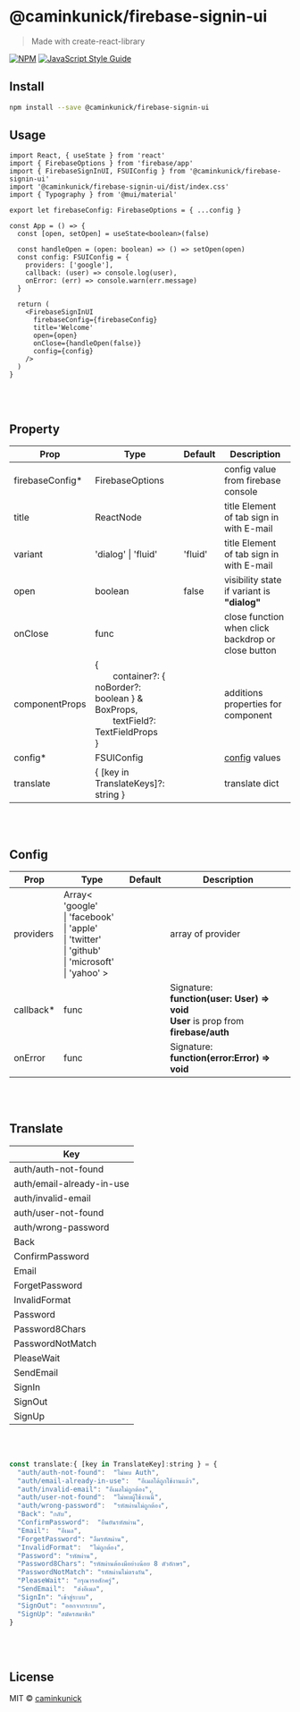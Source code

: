 # @caminkunick/firebase-signin-ui

> Made with create-react-library

[![NPM](https://img.shields.io/npm/v/@caminkunick/firebase-signin-ui.svg)](https://www.npmjs.com/package/@caminkunick/firebase-signin-ui) [![JavaScript Style Guide](https://img.shields.io/badge/code_style-standard-brightgreen.svg)](https://standardjs.com)

## Install

```bash
npm install --save @caminkunick/firebase-signin-ui
```

## Usage

```tsx
import React, { useState } from 'react'
import { FirebaseOptions } from 'firebase/app'
import { FirebaseSignInUI, FSUIConfig } from '@caminkunick/firebase-signin-ui'
import '@caminkunick/firebase-signin-ui/dist/index.css'
import { Typography } from '@mui/material'

export let firebaseConfig: FirebaseOptions = { ...config }

const App = () => {
  const [open, setOpen] = useState<boolean>(false)

  const handleOpen = (open: boolean) => () => setOpen(open)
  const config: FSUIConfig = {
    providers: ['google'],
    callback: (user) => console.log(user),
    onError: (err) => console.warn(err.message)
  }

  return (
    <FirebaseSignInUI
      firebaseConfig={firebaseConfig}
      title='Welcome'
      open={open}
      onClose={handleOpen(false)}
      config={config}
    />
  )
}
```

<br>
<br>

## Property

| Prop             | Type                                                                                                            | Default | Description                                        |
| ---------------- | --------------------------------------------------------------------------------------------------------------- | ------- | -------------------------------------------------- |
| firebaseConfig\* | FirebaseOptions                                                                                                 |         | config value from firebase console                 |
| title            | ReactNode                                                                                                       |         | title Element of tab sign in with E-mail           |
| variant          | 'dialog' \| 'fluid'                                                                                             | 'fluid' | title Element of tab sign in with E-mail           |
| open             | boolean                                                                                                         | false   | visibility state if variant is **"dialog"**        |
| onClose          | func                                                                                                            |         | close function when click backdrop or close button |
| componentProps   | {<br>&emsp;&emsp;container?: { noBorder?: boolean } & BoxProps,<br>&emsp;&emsp;textField?: TextFieldProps <br>} |         | additions properties for component                 |
| config\*         | FSUIConfig                                                                                                      |         | [config](#config) values                           |
| translate        | { [key in TranslateKeys]?: string }                                                                             |         | translate dict                                     |

<br>
<br>

## <a name="config"></a> Config

| Prop       | Type                                                                                                                        | Default | Description                                                                                   |
| ---------- | --------------------------------------------------------------------------------------------------------------------------- | ------- | --------------------------------------------------------------------------------------------- |
| providers  | Array< 'google'<br />\| 'facebook'<br />\| 'apple'<br />\| 'twitter'<br />\| 'github'<br />\| 'microsoft'<br />\| 'yahoo' > |         | array of provider                                                                             |
| callback\* | func                                                                                                                        |         | Signature:<br />**function(user: User) => void**<br />**User** is prop from **firebase/auth** |
| onError    | func                                                                                                                        |         | Signature:<br>**function(error:Error) => void**                                               |

<br>
<br>

## Translate

| **Key**                   |
| ------------------------- |
| auth/auth-not-found       |
| auth/email-already-in-use |
| auth/invalid-email        |
| auth/user-not-found       |
| auth/wrong-password       |
| Back                      |
| ConfirmPassword           |
| Email                     |
| ForgetPassword            |
| InvalidFormat             |
| Password                  |
| Password8Chars            |
| PasswordNotMatch          |
| PleaseWait                |
| SendEmail                 |
| SignIn                    |
| SignOut                   |
| SignUp                    |

<br>
<br>

```jsx
const translate:{ [key in TranslateKey]:string } = {
  "auth/auth-not-found":  "ไม่พบ Auth",
  "auth/email-already-in-use":  "อีเมลได้ถูกใช้งานแล้ว",
  "auth/invalid-email": "อีเมลไม่ถูกต้อง",
  "auth/user-not-found":  "ไม่พบผู้ใช้งานนี้",
  "auth/wrong-password":  "รหัสผ่านไม่ถูกต้อง",
  "Back": "กลับ",
  "ConfirmPassword":  "ยืนยันรหัสผ่าน",
  "Email":  "อีเมล",
  "ForgetPassword": "ลืมรหัสผ่าน",
  "InvalidFormat":  "ไม่ถูกต้อง",
  "Password": "รหัสผ่าน",
  "Password8Chars": "รหัสผ่านต้องมีอย่างน้อย 8 ตัวอักษร",
  "PasswordNotMatch": "รหัสผ่านไม่ตรงกัน",
  "PleaseWait": "กรุณารอสักครู่",
  "SendEmail":  "ส่งอีเมล",
  "SignIn": "เข้าสู่ระบบ",
  "SignOut": "ออกจากระบบ",
  "SignUp": "สมัครสมาชิก"
}
```

<br>
<br>

## License

MIT © [caminkunick](https://github.com/caminkunick)
